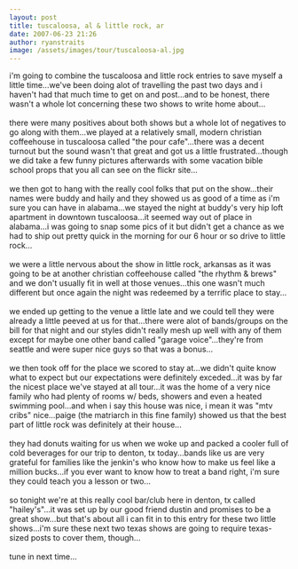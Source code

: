 ```yaml
---
layout: post
title: tuscaloosa, al & little rock, ar
date: 2007-06-23 21:26
author: ryanstraits
image: /assets/images/tour/tuscaloosa-al.jpg
---
```

i'm going to combine the tuscaloosa and little rock entries to save myself a little time...we've been doing alot of travelling the past two days and i haven't had that much time to get on and post...and to be honest, there wasn't a whole lot concerning these two shows to write home about...<br /><br />there were many positives about both shows but a whole lot of negatives to go along with them...we played at a relatively small, modern christian coffeehouse in tuscaloosa called "the pour cafe"...there was a decent turnout but the sound wasn't that great and got us a little frustrated...though we did take a few funny pictures afterwards with some vacation bible school props that you all can see on the flickr site...<br /><br />we then got to hang with the really cool folks that put on the show...their names were buddy and haily and they showed us as good of a time as i'm sure you can have in alabama...we stayed the night at buddy's very hip loft apartment in downtown tuscaloosa...it seemed way out of place in alabama...i was going to snap some pics of it but didn't get a chance as we had to ship out pretty quick in the morning for our 6 hour or so drive to little rock...<br /><br />we were a little nervous about the show in little rock, arkansas as it was going to be at another christian coffeehouse called "the rhythm &amp; brews" and we don't usually fit in well at those venues...this one wasn't much different but once again the night was redeemed by a terrific place to stay...<br /><br />we ended up getting to the venue a little late and we could tell they were already a little peeved at us for that...there were alot of bands/groups on the bill for that night and our styles didn't really mesh up well with any of them except for maybe one other band called "garage voice"...they're from seattle and were super nice guys so that was a bonus...<br /><br />we then took off for the place we scored to stay at...we didn't quite know what to expect but our expectations were definitely exceded...it was by far the nicest place we've stayed at all tour...it was the home of a very nice family who had plenty of rooms w/ beds, showers and even a heated swimming pool...and when i say this house was nice, i mean it was "mtv cribs" nice...paige (the matriarch in this fine family) showed us that the best part of little rock was definitely at their house...<br /><br />they had donuts waiting for us when we woke up and packed a cooler full of cold beverages for our trip to denton, tx today...bands like us are very grateful for families like the jenkin's who know how to make us feel like a million bucks...if you ever want to know how to treat a band right, i'm sure they could teach you a lesson or two...<br /><br />so tonight we're at this really cool bar/club here in denton, tx called "hailey's"...it was set up by our good friend dustin and promises to be a great show...but that's about all i can fit in to this entry for these two little shows...i'm sure these next two texas shows are going to require texas-sized posts to cover them, though...<br /><br />tune in next time...

